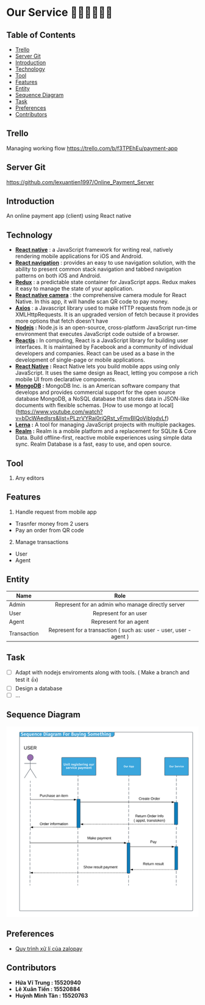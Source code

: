 # Our Service :steam_locomotive::train::train::train::train::train:

## Table of Contents

- [Trello](#trello)
- [Server Git](#server-git)
- [Introduction](#introduction)
- [Technology](#technology)
- [Tool](#tool)
- [Features](#features)
- [Entity](#entity)
- [Sequence Diagram](#sequence-diagram)
- [Task](#task)
- [Preferences](#preferences)
- [Contributors](#contributors)

## Trello

Managing working flow
https://trello.com/b/f3TPEhEu/payment-app

## Server Git

https://github.com/lexuantien1997/Online_Payment_Server

## Introduction

An online payment app (client) using React native

## Technology

- __[React native](https://facebook.github.io/react-native/)__ : a JavaScript framework for writing real, natively rendering mobile applications for iOS and Android.
- __[React navigation](https://reactnavigation.org/)__ :  provides an easy to use navigation solution, with the ability to present common stack navigation and tabbed navigation patterns on both iOS and Android.
- __[Redux](https://redux.js.org/)__ : a predictable state container for JavaScript apps. Redux makes it easy to manage the state of your application.
- __[React native camera](https://github.com/react-native-community/react-native-camera)__ : the comprehensive camera module for React Native. In this app, it will handle scan QR code to pay money.
- __[Axios](https://github.com/axios/axios)__ :  a Javascript library used to make HTTP requests from node.js or XMLHttpRequests. It is an upgraded version of fetch because it provides more options that fetch doesn't have
- __[Nodejs](https://nodejs.org/en/) :__ Node.js is an open-source, cross-platform JavaScript run-time environment that executes JavaScript code outside of a browser.
- __[Reactjs](https://reactjs.org/) :__  In computing, React is a JavaScript library for building user interfaces. It is maintained by Facebook and a community of individual developers and companies. React can be used as a base in the development of single-page or mobile applications.
- __[React Native](https://facebook.github.io/react-native/) :__ React Native lets you build mobile apps using only JavaScript. It uses the same design as React, letting you compose a rich mobile UI from declarative components.
- __[MongoDB](https://www.mongodb.com/) :__ MongoDB Inc. is an American software company that develops and provides commercial support for the open source database MongoDB, a NoSQL database that stores data in JSON-like documents with flexible schemas. [How to use mongo at local] (https://www.youtube.com/watch?v=bDcWAedlsrs&list=PLzrVYRai0riQRst_vFmvBIQoViblgdvLf)
- __[Lerna](https://lernajs.io/) :__ A tool for managing JavaScript projects with multiple packages.
- __[Realm](https://realm.io/) :__  Realm is a mobile platform and a replacement for SQLite & Core Data. Build offline-first, reactive mobile experiences using simple data sync. Realm Database is a fast, easy to use, and open source.

## Tool

1. Any editors

## Features

1. Handle request from mobile app
  - Trasnfer money from 2 users
  - Pay an order from QR code
2. Manage transactions
  - User
  - Agent

## Entity

| Name     |      Role |
|----------|:-------------:|
| Admin     |Represent for an admin who manage directly server |
| User     |Represent for an user |
| Agent    |Represent for an agent|
| Transaction | Represent for a transaction ( such as: user - user, user - agent )     |

## Task

- [ ] Adapt with nodejs enviroments along with tools. ( Make a branch and test it :+1:)
- [ ] Design a database
- [ ] ...

## Sequence Diagram

![Image description](assests/Websequencediagram.png)

## Preferences

- [Quy trình xử lí của zalopay](https://developers.zalopay.vn/docs/webtoapp/index.html#t-ng-quan)

## Contributors

- **Hứa Vĩ Trung : 15520940**
- **Lê Xuân Tiến : 15520884**
- **Huỳnh Minh Tân : 15520763**
